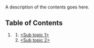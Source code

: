 # <SUBJECT>
A description of the contents goes here.

## Table of Contents
1. [<Topic Name>](topics/sub_topic_1.md)
    1. [<Sub topic 1>](/topics/sub_topic_1.md#sub-topic-1)
    2. [<Sub topic 2>](/topics/sub_topic_1.md#sub-topic-2)